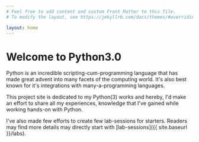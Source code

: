 ```yaml
---
# Feel free to add content and custom Front Matter to this file.
# To modify the layout, see https://jekyllrb.com/docs/themes/#overriding-theme-defaults

layout: home
---
```


# Welcome to Python3.0

Python is an incredible scripting-cum-programming language that has made great advent into many facets of the computing world.  It's also best known for it's integrations with many-a-programming languages.

This project site is dedicated to my Python(3) works and hereby, I'd make an effort to share all my experiences, knowledge that I've gained while working hands-on with Python.

I've also made few efforts to create few lab-sessions for starters.  Readers may find more details may directly start with [lab-sessions]({{ site.baseurl }}/labs).
